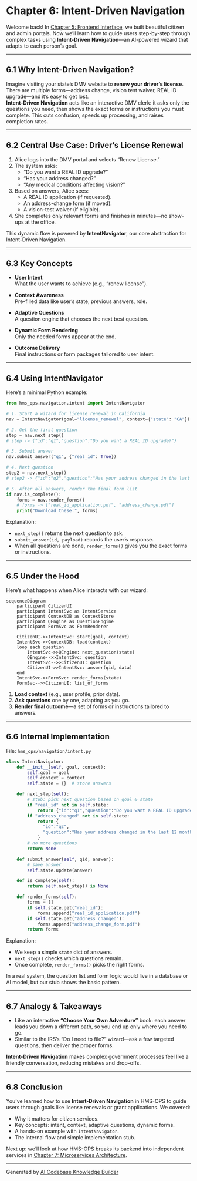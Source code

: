 # Chapter 6: Intent-Driven Navigation

Welcome back! In [Chapter 5: Frontend Interface](05_frontend_interface_.md), we built beautiful citizen and admin portals. Now we’ll learn how to guide users step-by-step through complex tasks using **Intent-Driven Navigation**—an AI-powered wizard that adapts to each person’s goal.

---

## 6.1 Why Intent-Driven Navigation?

Imagine visiting your state’s DMV website to **renew your driver’s license**. There are multiple forms—address change, vision test waiver, REAL ID upgrade—and it’s easy to get lost.  
**Intent-Driven Navigation** acts like an interactive DMV clerk: it asks only the questions you need, then shows the exact forms or instructions you must complete. This cuts confusion, speeds up processing, and raises completion rates.

---

## 6.2 Central Use Case: Driver’s License Renewal

1. Alice logs into the DMV portal and selects “Renew License.”  
2. The system asks:
   - “Do you want a REAL ID upgrade?”  
   - “Has your address changed?”  
   - “Any medical conditions affecting vision?”  
3. Based on answers, Alice sees:
   - A REAL ID application (if requested).  
   - An address-change form (if moved).  
   - A vision-test waiver (if eligible).  
4. She completes only relevant forms and finishes in minutes—no show-ups at the office.

This dynamic flow is powered by **IntentNavigator**, our core abstraction for Intent-Driven Navigation.

---

## 6.3 Key Concepts

- **User Intent**  
  What the user wants to achieve (e.g., “renew license”).

- **Context Awareness**  
  Pre-filled data like user’s state, previous answers, role.

- **Adaptive Questions**  
  A question engine that chooses the next best question.

- **Dynamic Form Rendering**  
  Only the needed forms appear at the end.

- **Outcome Delivery**  
  Final instructions or form packages tailored to user intent.

---

## 6.4 Using IntentNavigator

Here’s a minimal Python example:

```python
from hms_ops.navigation.intent import IntentNavigator

# 1. Start a wizard for license renewal in California
nav = IntentNavigator(goal="license_renewal", context={"state": "CA"})

# 2. Get the first question
step = nav.next_step()
# step -> {"id":"q1","question":"Do you want a REAL ID upgrade?"}

# 3. Submit answer
nav.submit_answer("q1", {"real_id": True})

# 4. Next question
step2 = nav.next_step()
# step2 -> {"id":"q2","question":"Has your address changed in the last 12 months?"}

# 5. After all answers, render the final form list
if nav.is_complete():
    forms = nav.render_forms()
    # forms -> ["real_id_application.pdf", "address_change.pdf"]
    print("Download these:", forms)
```

Explanation:  
- `next_step()` returns the next question to ask.  
- `submit_answer(id, payload)` records the user’s response.  
- When all questions are done, `render_forms()` gives you the exact forms or instructions.

---

## 6.5 Under the Hood

Here’s what happens when Alice interacts with our wizard:

```mermaid
sequenceDiagram
    participant CitizenUI
    participant IntentSvc as IntentService
    participant ContextDB as ContextStore
    participant QEngine as QuestionEngine
    participant FormSvc as FormRenderer

    CitizenUI->>IntentSvc: start(goal, context)
    IntentSvc->>ContextDB: load(context)
    loop each question
        IntentSvc->>QEngine: next_question(state)
        QEngine-->>IntentSvc: question
        IntentSvc-->>CitizenUI: question
        CitizenUI->>IntentSvc: answer(qid, data)
    end
    IntentSvc->>FormSvc: render_forms(state)
    FormSvc-->>CitizenUI: list_of_forms
```

1. **Load context** (e.g., user profile, prior data).  
2. **Ask questions** one by one, adapting as you go.  
3. **Render final outcome**—a set of forms or instructions tailored to answers.

---

## 6.6 Internal Implementation

File: `hms_ops/navigation/intent.py`

```python
class IntentNavigator:
    def __init__(self, goal, context):
        self.goal = goal
        self.context = context
        self.state = {}  # store answers

    def next_step(self):
        # stub: pick next question based on goal & state
        if "real_id" not in self.state:
            return {"id":"q1","question":"Do you want a REAL ID upgrade?"}
        if "address_changed" not in self.state:
            return {
              "id":"q2",
              "question":"Has your address changed in the last 12 months?"
            }
        # no more questions
        return None

    def submit_answer(self, qid, answer):
        # save answer
        self.state.update(answer)

    def is_complete(self):
        return self.next_step() is None

    def render_forms(self):
        forms = []
        if self.state.get("real_id"):
            forms.append("real_id_application.pdf")
        if self.state.get("address_changed"):
            forms.append("address_change_form.pdf")
        return forms
```

Explanation:  
- We keep a simple `state` dict of answers.  
- `next_step()` checks which questions remain.  
- Once complete, `render_forms()` picks the right forms.

In a real system, the question list and form logic would live in a database or AI model, but our stub shows the basic pattern.

---

## 6.7 Analogy & Takeaways

- Like an interactive **“Choose Your Own Adventure”** book: each answer leads you down a different path, so you end up only where you need to go.  
- Similar to the IRS’s “Do I need to file?” wizard—ask a few targeted questions, then deliver the proper forms.

**Intent-Driven Navigation** makes complex government processes feel like a friendly conversation, reducing mistakes and drop-offs.

---

## 6.8 Conclusion

You’ve learned how to use **Intent-Driven Navigation** in HMS-OPS to guide users through goals like license renewals or grant applications. We covered:

- Why it matters for citizen services.  
- Key concepts: intent, context, adaptive questions, dynamic forms.  
- A hands-on example with `IntentNavigator`.  
- The internal flow and simple implementation stub.

Next up: we’ll look at how HMS-OPS breaks its backend into independent services in [Chapter 7: Microservices Architecture](07_microservices_architecture_.md).

---

Generated by [AI Codebase Knowledge Builder](https://github.com/The-Pocket/Tutorial-Codebase-Knowledge)